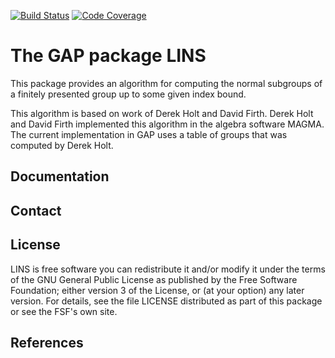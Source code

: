 [![Build Status](https://travis-ci.com/FriedrichRober/LINS.svg?branch=master)](https://travis-ci.com/FriedrichRober/LINS)
[![Code Coverage](https://codecov.io/gh/FriedrichRober/LINS/coverage.svg?branch=master&token=)](https://codecov.io/gh/FriedrichRober/LINS)

# The GAP package LINS

This package provides an algorithm for computing the normal subgroups of a finitely presented group up to some given index bound.

This algorithm is based on work of Derek Holt and David Firth.
Derek Holt and David Firth implemented this algorithm in the algebra software MAGMA.
The current implementation in GAP uses a table of groups that was computed by Derek Holt.

## Documentation


## Contact


## License

LINS is free software you can redistribute it and/or modify it under
the terms of the GNU General Public License as published by the Free Software
Foundation; either version 3 of the License, or (at your option) any later
version. For details, see the file LICENSE distributed as part of this package
or see the FSF's own site.

## References